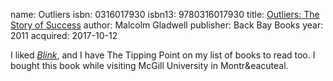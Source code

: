name: Outliers
isbn: 0316017930
isbn13: 9780316017930
title: [Outliers: The Story of Success](http://a.co/48Toc8y)
author: Malcolm Gladwell
publisher: Back Bay Books
year: 2011
acquired: 2017-10-12

I liked [_Blink_](Books.html#Blink), and I have The Tipping Point on my list of
books to read too.  I bought this book while visiting McGill University in
Montr&eacuteal.
